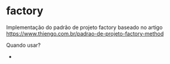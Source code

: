 # factory

Implementação do padrão de projeto factory baseado no artigo https://www.thiengo.com.br/padrao-de-projeto-factory-method

Quando usar?

- 